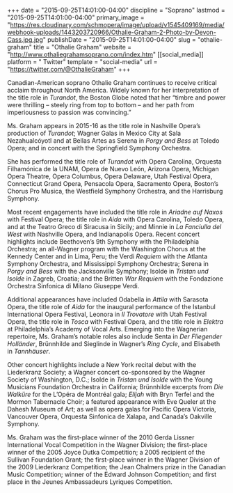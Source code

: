 +++
date = "2015-09-25T14:01:00-04:00"
discipline = "Soprano"
lastmod = "2015-09-25T14:01:00-04:00"
primary_image = "https://res.cloudinary.com/schmopera/image/upload/v1545409169/media/webhook-uploads/1443203720966/Othalie-Graham-2-Photo-by-Devon-Cass.jpg.jpg"
publishDate = "2015-09-25T14:01:00-04:00"
slug = "othalie-graham"
title = "Othalie Graham"
website = "http://www.othaliegrahamsoprano.com/index.htm"
[[social_media]]
platform = " Twitter"
template = "social-media"
url = "https://twitter.com/@OthalieGraham"
+++

Canadian-American soprano Othalie Graham continues to receive critical acclaim throughout North America. Widely known for her interpretation of the title role in *Turandot*, the Boston Globe noted that her “timbre and power were thrilling – steely ring from top to bottom – and her path from imperiousness to passion was convincing.” 

Ms. Graham appears in 2015-16 as the title role in Nashville Opera’s production of *Turandot*; Wagner Galas in Mexico City at Sala Nezahualcóyotl and at Bellas Artes as Serena in *Porgy and Bess* at Toledo Opera; and in concert with the Springfield Symphony Orchestra. 

She has performed the title role of *Turandot* with Opera Carolina, Orquesta Filhamónica de la UNAM, Opera de Nuevo León, Arizona Opera, Michigan Opera Theatre, Opera Columbus, Opera Delaware, Utah Festival Opera, Connecticut Grand Opera, Pensacola Opera, Sacramento Opera, Boston’s Chorus Pro Musica, the Westfield Symphony Orchestra, and the Harrisburg Symphony. 

Most recent engagements have included the title role in *Ariadne auf Naxos* with Festival Opera; the title role in *Aida* with Opera Carolina, Toledo Opera, and at the Teatro Greco di Siracusa in Sicily; and Minnie in *La Fanciulla del West* with Nashville Opera, and Indianapolis Opera. Recent concert highlights include Beethoven’s 9th Symphony with the Philadelphia Orchestra; an all-Wagner program with the Washington Chorus at the Kennedy Center and in Lima, Peru; the Verdi *Requiem* with the Atlanta Symphony Orchestra, and Mississippi Symphony Orchestra; Serena in *Porgy and Bess* with the Jacksonville Symphony; Isolde in *Tristan und Isolde* in Zagreb, Croatia; and the Britten *War Requiem* with the Fondazione Orchestra Sinfonica di Milano Giuseppe Verdi. 

Additional appearances have included Odabella in *Attila* with Sarasota Opera, the title role of *Aida* for the inaugural performance of the Istanbul International Opera Festival, Leonora in *Il Trovatore* with Utah Festival Opera, the title role in *Tosca* with Festival Opera, and the title role in *Elektra* at Philadelphia’s Academy of Vocal Arts. Emerging into the Wagnerian repertoire, Ms. Graham’s notable roles also include Senta in *Der Fliegender Holländer*, Brünnhilde and Sieglinde in Wagner’s *Ring Cycle*, and Elisabeth in *Tannhäuser*. 

Other concert highlights include a New York recital debut with the Liederkranz Society; a Wagner concert co-sponsored by the Wagner Society of Washington, D.C.; Isolde in *Tristan und Isolde* with the Young Musicians Foundation Orchestra in California; Brünnhilde excerpts from *Die Walküre* for the L’Opéra de Montréal gala; *Elijah* with Bryn Terfel and the Mormon Tabernacle Choir; a featured appearance with Eve Queler at the Dahesh Museum of Art; as well as opera galas for Pacific Opera Victoria, Vancouver Opera, Orquesta Sinfonica de Xalapa, and Canada’s Oakville Symphony. 

Ms. Graham was the first-place winner of the 2010 Gerda Lissner International Vocal Competition in the Wagner Division; the first-place winner of the 2005 Joyce Dutka Competition; a 2005 recipient of the Sullivan Foundation Grant; the first-place winner in the Wagner Division of the 2009 Liederkranz Competition; the Jean Chalmers prize in the Canadian Music Competition; winner of the Edward Johnson Competition; and first place in the Jeunes Ambassadeurs Lyriques Competition.
